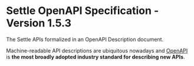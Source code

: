 # Settle OpenAPI Specification - Version 1.5.3

The Settle APIs formalized in an OpenAPI Description document.

Machine-readable API descriptions are ubiquitous nowadays and [OpenAPI](https://www.openapis.org/) is **the most broadly adopted industry standard for describing new APIs**.
